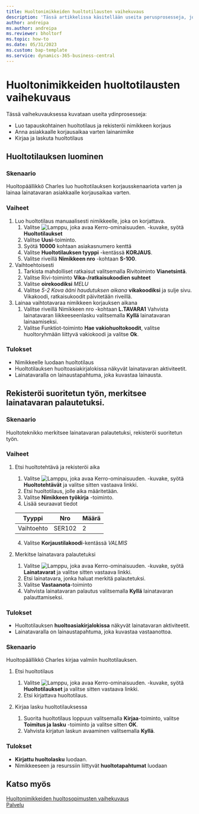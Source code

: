 ```yaml
---
title: Huoltonimikkeiden huoltotilausten vaihekuvaus
description: 'Tässä artikkelissa käsitellään useita perusprosesseja, joihin liittyy huoltotilauksia ja nimikkeitä.'
author: andreipa
ms.author: andreipa
ms.reviewer: bholtorf
ms.topic: how-to
ms.date: 05/31/2023
ms.custom: bap-template
ms.service: dynamics-365-business-central
---
```


# <a name="walkthrough-of-service-orders-for-service-items"></a>Huoltonimikkeiden huoltotilausten vaihekuvaus

Tässä vaihekuvauksessa kuvataan useita ydinprosesseja:

- Luo tapauskohtainen huoltotilaus ja rekisteröi nimikkeen korjaus
- Anna asiakkaalle korjausaikaa varten lainanimike
- Kirjaa ja laskuta huoltotilaus
    
## <a name="creating-a-service-order"></a>Huoltotilauksen luominen

### <a name="scenario"></a>Skenaario

Huoltopäällikkö Charles luo huoltotilauksen korjausskenaariota varten ja lainaa lainatavaran asiakkaalle korjausaikaa varten.

### <a name="steps"></a>Vaiheet

1. Luo huoltotilaus manuaalisesti nimikkeelle, joka on korjattava.
   1. Valitse ![Lamppu, joka avaa Kerro-ominaisuuden.](../../media/ui-search/search_small.png "Kerro, mitä haluat tehdä") -kuvake, syötä **Huoltotilaukset**
   2. Valitse **Uusi**-toiminto.
   3. Syötä **10000** kohtaan asiakasnumero kenttä
   4. Valitse **Huoltotilauksen tyyppi** -kentässä **KORJAUS**.
   5. Valitse riveillä **Nimikkeen nro** -kohtaan **S-100**.
2. Vaihtoehtoisesti
   1. Tarkista mahdolliset ratkaisut valitsemalla Rivitoiminto **Vianetsintä**.
   2. Valitse Rivi-toiminto **Vika-/ratkaisukoodien suhteet**
   3. Valitse **oirekoodiksi** *MELU*
   4. Valitse *5-2 Kova ääni haudutuksen aikana* **vikakoodiksi** ja sulje sivu. Vikakoodi, ratkaisukoodit päivitetään riveillä.
3. Lainaa vaihtotavaraa nimikkeen korjauksen aikana
   1. Valitse riveillä Nimikkeen nro -kohtaan **L.TAVARA1** Vahvista lainatavaran liikkeeseenlasku valitsemalla **Kyllä** lainatavaran lainaamiseksi. 
   2. Valitse Funktiot-toiminto **Hae vakiohuoltokoodit**, valitse huoltoryhmään liittyvä vakiokoodi ja valitse **Ok**.
   
### <a name="results"></a>Tulokset

- Nimikkeelle luodaan huoltotilaus
- Huoltotilauksen huoltoasiakirjalokissa näkyvät lainatavaran aktiviteetit.
- Lainatavaralla on lainaustapahtuma, joka kuvastaa lainausta.
   

## <a name="register-performed-work-mark-loaner-as-returned"></a>Rekisteröi suoritetun työn, merkitsee lainatavaran palautetuksi.

### <a name="scenario-1"></a>Skenaario

Huoltoteknikko merkitsee lainatavaran palautetuksi, rekisteröi suoritetun työn.

### <a name="steps-1"></a>Vaiheet

1. Etsi huoltotehtävä ja rekisteröi aika 
   1. Valitse ![Lamppu, joka avaa Kerro-ominaisuuden.](../../media/ui-search/search_small.png "Kerro, mitä haluat tehdä") -kuvake, syötä **Huoltotehtävät** ja valitse sitten vastaava linkki.
   2. Etsi huoltotilaus, jolle aika määritetään.
   3. Valitse **Nimikkeen työkirja** -toiminto.
   4. Lisää seuraavat tiedot

    |Tyyppi|Nro|Määrä|
    |----|---|--------|  
    |Vaihtoehto|SER102|2|

   4. Valitse **Korjaustilakoodi**-kentässä *VALMIS*
    
2. Merkitse lainatavara palautetuksi
   1. Valitse ![Lamppu, joka avaa Kerro-ominaisuuden.](../../media/ui-search/search_small.png "Kerro, mitä haluat tehdä") -kuvake, syötä **Lainatavarat** ja valitse sitten vastaava linkki.
   2. Etsi lainatavara, jonka haluat merkitä palautetuksi.
   3. Valitse **Vastaanota**-toiminto 
   4. Vahvista lainatavaran palautus valitsemalla **Kyllä** lainatavaran palauttamiseksi.
      
### <a name="results-1"></a>Tulokset

- Huoltotilauksen **huoltoasiakirjalokissa** näkyvät lainatavaran aktiviteetit.
- Lainatavaralla on lainaustapahtuma, joka kuvastaa vastaanottoa.


### <a name="scenario-2"></a>Skenaario

Huoltopäällikkö Charles kirjaa valmiin huoltotilauksen.

1. Etsi huoltotilaus 
   1. Valitse ![Lamppu, joka avaa Kerro-ominaisuuden.](../../media/ui-search/search_small.png "Kerro, mitä haluat tehdä") -kuvake, syötä **Huoltotilaukset** ja valitse sitten vastaava linkki.
   2. Etsi kirjattava huoltotilaus.

2. Kirjaa lasku huoltotilauksessa
   1. Suorita huoltotilaus loppuun valitsemalla **Kirjaa**-toiminto, valitse **Toimitus ja lasku** -toiminto ja valitse sitten **OK**.
   2. Vahvista kirjatun laskun avaaminen valitsemalla **Kyllä**. 
### <a name="results-2"></a>Tulokset

- **Kirjattu huoltolasku** luodaan.
- Nimikkeeseen ja resurssiin liittyvät **huoltotapahtumat** luodaan

## <a name="see-also"></a>Katso myös
[Huoltonimikkeiden huoltosopimusten vaihekuvaus](service-contract-flow.md)  
[Palvelu](../../service-service.md)
